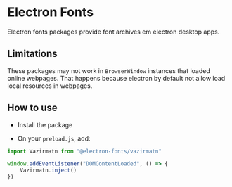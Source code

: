 # Electron Fonts

Electron fonts packages provide font archives em electron desktop apps.

## Limitations

These packages may not work in `BrowserWindow` instances that loaded online webpages. That happens because electron by default not allow load local resources in webpages.

## How to use

* Install the package

* On your `preload.js`, add:

```ts
import Vazirmatn from "@electron-fonts/vazirmatn"

window.addEventListener("DOMContentLoaded", () => {
    Vazirmatn.inject()
})
```